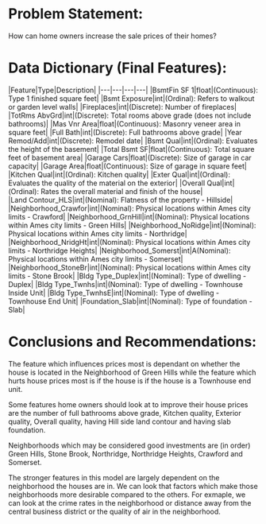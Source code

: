 # Problem Statement:
How can home owners increase the sale prices of their homes?

# Data Dictionary (Final Features):
|Feature|Type|Description|
|---|---|---|---|
|BsmtFin SF 1|float|(Continuous): Type 1 finished square feet|
|Bsmt Exposure|int|(Ordinal): Refers to walkout or garden level walls|
|Fireplaces|int|(Discrete): Number of fireplaces|
|TotRms AbvGrd|int|(Discrete): Total rooms above grade (does not include bathrooms)|
|Mas Vnr Area|float|(Continuous): Masonry veneer area in square feet| 
|Full Bath|int|(Discrete): Full bathrooms above grade| 
|Year Remod/Add|int|(Discrete): Remodel date| 
|Bsmt Qual|int|(Ordinal): Evaluates the height of the basement| 
|Total Bsmt SF|float|(Continuous): Total square feet of basement area| 
|Garage Cars|float|(Discrete): Size of garage in car capacity| 
|Garage Area|float|(Continuous): Size of garage in square feet| 
|Kitchen Qual|int|(Ordinal): Kitchen quality| 
|Exter Qual|int|(Ordinal): Evaluates the quality of the material on the exterior| 
|Overall Qual|int|(Ordinal): Rates the overall material and finish of the house|  
|Land Contour_HLS|int|(Nominal): Flatness of the property - Hillside|
|Neighborhood_Crawfor|int|(Nominal): Physical locations within Ames city limits - Crawford| 
|Neighborhood_GrnHill|int|(Nominal): Physical locations within Ames city limits - Green Hills| 
|Neighborhood_NoRidge|int|(Nominal): Physical locations within Ames city limits - Northridge|
|Neighborhood_NridgHt|int|(Nominal): Physical locations within Ames city limits - Northridge Heights| 
|Neighborhood_Somerst|int|A(Nominal): Physical locations within Ames city limits - Somerset| 
|Neighborhood_StoneBr|int|(Nominal): Physical locations within Ames city limits - Stone Brook|
|Bldg Type_Duplex|int|(Nominal): Type of dwelling - Duplex|
|Bldg Type_Twnhs|int|(Nominal): Type of dwelling - Townhouse Inside Unit|
|Bldg Type_TwnhsE|int|(Nominal): Type of dwelling - Townhouse End Unit|
|Foundation_Slab|int|(Nominal): Type of foundation - Slab|

# Conclusions and Recommendations:
The feature which influences prices most is dependant on whether the house is located in the Neighborhood of Green Hills while the feature which hurts house prices most is if the house is if the house is a Townhouse end unit.

Some features home owners should look at to improve their house prices are the number of full bathrooms above grade, Kitchen quality, Exterior quality, Overall quality, having Hill side land contour and having slab foundation.

Neighborhoods which may be considered good investments are (in order) Green Hills, Stone Brook, Northridge, Northridge Heights, Crawford and Somerset.

The stronger features in this model are largely dependent on the neighborhood the houses are in. We can look that factors which make those neighborhoods more desirable compared to the others. For exmaple, we can look at the crime rates in the neighborhood or distance away from the central business district or the quality of air in the neighborhood.